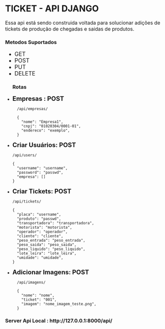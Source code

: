 # TICKET - API DJANGO

<span style="font-size: 16px">Essa api está sendo construida voltada para solucionar adições de tickets de produção de chegadas e saidas de produtos.</span>

<h3>Metodos Suportados</h3>
<div style="font-size: 18px">
  <ul>
    <li>GET</li>
    <li>POST</li>
    <li>PUT</li>
    <li>DELETE</li>
  </ul>
</div>

<div>
  <ul>
  <h3>Rotas</h3>
   <li><strong style="font-size: 20px">Empresas : POST</strong></li>

      /api/empresas/
      
      {
        "nome": "Empresa1",
        "cnpj": "01020304/0001-01",
        "endereco": "exemplo",
      }
   <li><strong style="font-size: 20px">Criar Usuários: POST</strong></li>

    /api/users/

    {
      "username": "username",
      "password": "passwd",
      "empresa": []
    }

   <li><strong style="font-size: 20px">Criar Tickets: POST</strong></li>

    /api/tickets/

    {
      "placa": "username",
      "produto": "passwd",
      "transportadora": "transportadora",
      "motorista": "motorista",
      "operador": "operador",
      "cliente": "cliente",
      "peso_entrada": "peso_entrada",
      "peso_saida": "peso_saida",
      "peso_liquido": "peso_liquido",
      "lote_leira": "lote_leira",
      "umidade": "umidade",
    }

  <li><strong style="font-size: 20px">Adicionar Imagens: POST</strong></li>

      /api/imagens/

      {
        "nome": "nome",
        "ticket": "001",
        "imagem": "nome_imagem_teste.png",
      }
  </ul>
   
</div>

<h3> Server Api Local : <a>http://127.0.0.1:8000/api/</a></h3>
